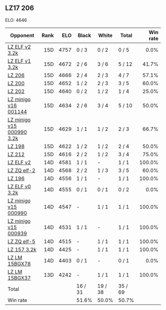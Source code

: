 ## LZ17 206 ##

ELO: 4646

Opponent | Rank | ELO | Black | White | Total | Win rate
---------|-----:|----:|-------|-------|-------|-------:
[LZ ELF v2 3.2k](LZ%20ELF%20v2%203.2k.md) | 15D | 4757 | 0 / 3 | 0 / 2 | 0 / 5 | 0.0%
[LZ ELF v1 3.2k](LZ%20ELF%20v1%203.2k.md) | 15D | 4672 | 2 / 6 | 3 / 6 | 5 / 12 | 41.7%
[LZ 206](LZ%20206.md) | 15D | 4666 | 2 / 4 | 2 / 3 | 4 / 7 | 57.1%
[LZ 200](LZ%20200.md) | 15D | 4652 | 1 / 2 | 2 / 3 | 3 / 5 | 60.0%
[LZ 202](LZ%20202.md) | 15D | 4640 | 0 / 2 | 1 / 2 | 1 / 4 | 25.0%
[LZ minigo v16 001144](LZ%20minigo%20v16%20001144.md) | 15D | 4634 | 2 / 6 | 3 / 4 | 5 / 10 | 50.0%
[LZ minigo v15 000990 3.2k](LZ%20minigo%20v15%20000990%203.2k.md) | 15D | 4629 | 1 / 1 | 1 / 2 | 2 / 3 | 66.7%
[LZ 198](LZ%20198.md) | 15D | 4622 | 1 / 2 | 1 / 2 | 2 / 4 | 50.0%
[LZ 212](LZ%20212.md) | 15D | 4616 | 2 / 2 | 1 / 2 | 3 / 4 | 75.0%
[LZ ELF v2](LZ%20ELF%20v2.md) | 14D | 4581 | 1 / 1 | - | 1 / 1 | 100.0%
[LZ ZQ elf-2](LZ%20ZQ%20elf-2.md) | 14D | 4568 | 2 / 2 | 1 / 3 | 3 / 5 | 60.0%
[LZ 196](LZ%20196.md) | 14D | 4556 | 1 / 1 | - | 1 / 1 | 100.0%
[LZ ELF v0 3.2k](LZ%20ELF%20v0%203.2k.md) | 14D | 4555 | 0 / 1 | 0 / 1 | 0 / 2 | 0.0%
[LZ minigo v15 000990](LZ%20minigo%20v15%20000990.md) | 14D | 4547 | - | 1 / 1 | 1 / 1 | 100.0%
[LZ minigo v15 000939](LZ%20minigo%20v15%20000939.md) | 14D | 4531 | 1 / 1 | - | 1 / 1 | 100.0%
[LZ ZQ elf-5](LZ%20ZQ%20elf-5.md) | 14D | 4515 | - | 1 / 1 | 1 / 1 | 100.0%
[LZ 157 3.2k](LZ%20157%203.2k.md) | 14D | 4425 | - | 1 / 1 | 1 / 1 | 100.0%
[LZ LM 15BGX78](LZ%20LM%2015BGX78.md) | 14D | 4403 | 0 / 1 | - | 0 / 1 | 0.0%
[LZ LM 15BGX37](LZ%20LM%2015BGX37.md) | 13D | 4242 | - | 1 / 1 | 1 / 1 | 100.0%
Total | | | 16 / 31 | 19 / 38 | 35 / 69 | 
Win rate| | | 51.6% | 50.0% | 50.7% | 
